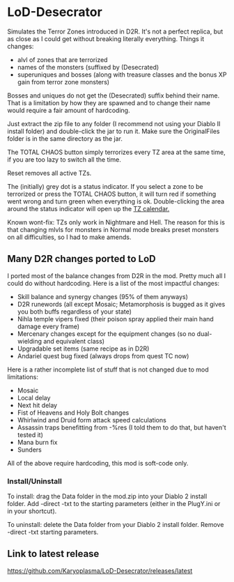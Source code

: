 # LoD-Desecrator

Simulates the Terror Zones introduced in D2R. It's not a perfect replica, but as close as I could get without breaking literally everything. Things it changes:
+ alvl of zones that are terrorized
+ names of the monsters (suffixed by (Desecrated)
+ superuniques and bosses (along with treasure classes and the bonus XP gain from terror zone monsters)

Bosses and uniques do not get the (Desecrated) suffix behind their name. That is a limitation by how they are spawned and to change their name would require a fair amount of hardcoding.

Just extract the zip file to any folder (I recommend not using your Diablo II install folder) and double-click the jar to run it. Make sure the OriginalFiles folder is in the same directory as the jar.

The TOTAL CHAOS button simply terrorizes every TZ area at the same time, if you are too lazy to switch all the time.

Reset removes all active TZs.

The (initially) grey dot is a status indicator. If you select a zone to be terrorized or press the TOTAL CHAOS button, it will turn red if something went wrong and turn green when everything is ok. Double-clicking the area around the status indicator will open up the [TZ calendar.](https://www.d2emu.com/tz-sp)

Known wont-fix:
TZs only work in Nightmare and Hell. The reason for this is that changing mlvls for monsters in Normal mode breaks preset monsters on all difficulties, so I had to make amends.

## Many D2R changes ported to LoD

I ported most of the balance changes from D2R in the mod. Pretty much all I could do without hardcoding.
Here is a list of the most impactful changes:
+ Skill balance and synergy changes (95% of them anyways)
+ D2R runewords (all except Mosaic; Metamorphosis is bugged as it gives you both buffs regardless of your state)
+ Nihla temple vipers fixed (their poison spray applied their main hand damage every frame)
+ Mercenary changes except for the equipment changes (so no dual-wielding and equivalent class)
+ Upgradable set items (same recipe as in D2R)
+ Andariel quest bug fixed (always drops from quest TC now)

Here is a rather incomplete list of stuff that is not changed due to mod limitations:

+ Mosaic
+ Local delay
+ Next hit delay
+ Fist of Heavens and Holy Bolt changes
+ Whirlwind and Druid form attack speed calculations
+ Assassin traps benefitting from -%res (I told them to do that, but haven't tested it)
+ Mana burn fix
+ Sunders

All of the above require hardcoding, this mod is soft-code only.

### Install/Uninstall

To install: drag the Data folder in the mod.zip into your Diablo 2 install folder. Add -direct -txt to the starting parameters (either in the PlugY.ini or in your shortcut).

To uninstall: delete the Data folder from your Diablo 2 install folder. Remove -direct -txt starting parameters.

## Link to latest release

https://github.com/Karyoplasma/LoD-Desecrator/releases/latest
